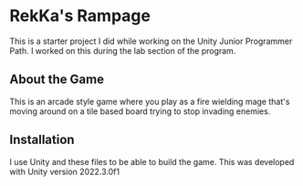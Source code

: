 # RekKa's Rampage

This is a starter project I did while working on the Unity Junior Programmer Path.
I worked on this during the lab section of the program.

## About the Game

This is an arcade style game where you play as a fire wielding mage that's moving around on a tile
based board trying to stop invading enemies.  

## Installation

I use Unity and these files to be able to build the game.  This was developed with Unity version 2022.3.0f1
